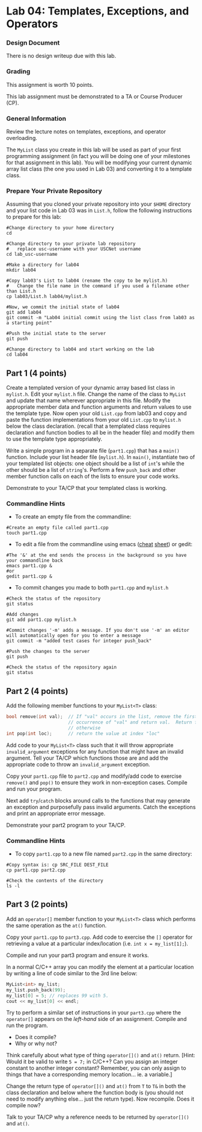 # Lab 04: Templates, Exceptions, and Operators

### Design Document
There is no design writeup due with this lab.

### Grading
This assignment is worth 10 points.

This lab assignment must be demonstrated to a TA or Course Producer (CP).

### General Information
Review the lecture notes on templates, exceptions, and operator overloading.

The `MyList` class you create in this lab will be used as part of your first programming assignment (in fact you will be doing one of your milestones for that assignment in this lab). You will be modifying your current dynamic array list class (the one you used in Lab 03) and converting it to a template class.

### Prepare Your Private Repository
Assuming that you cloned your private repository into your `$HOME` directory and your list code in Lab 03 was in `List.h`, follow the following instructions to prepare for this lab:
```shell
#Change directory to your home directory
cd

#Change directory to your private lab repository
#   replace usc-username with your USCNet username
cd lab_usc-username

#Make a directory for lab04
mkdir lab04

#Copy lab03's List to lab04 (rename the copy to be mylist.h)
#   Change the file name in the command if you used a filename other than List.h
cp lab03/List.h lab04/mylist.h

#Now, we commit the initial state of lab04
git add lab04
git commit -m "Lab04 initial commit using the list class from lab03 as a starting point"

#Push the initial state to the server
git push

#Change directory to lab04 and start working on the lab
cd lab04
```

## Part 1 (4 points)
Create a templated version of your dynamic array based list class in `mylist.h`. Edit your `mylist.h` file.  Change the name of the class to `MyList` and update that name wherever appropriate in this file.  Modify the appropriate member data and function arguments and return values to use the template type.  Now open your old `List.cpp` from lab03 and copy and paste the function implementations from your old `List.cpp` to `mylist.h` below the class declaration. (recall that a templated class requires declaration and function bodies to all be in the header file) and modify them to use the template type appropriately.

Write a simple program in a separate file (`part1.cpp`) that has a `main()` function.  Include your list header file (`mylist.h`).  In `main()`, instantiate two of your templated list objects:  one object should be a list of `int`'s while the other should be a list of `string`'s.  Perform a few `push_back` and other member function calls on each of the lists to ensure your code works.

Demonstrate to your TA/CP that your templated class is working.

### Commandline Hints

+ To create an empty file from the commandline:

```shell
#Create an empty file called part1.cpp
touch part1.cpp
```
+ To edit a file from the commandline using emacs ([cheat](http://refcards.com/docs/gildeas/gnu-emacs/emacs-refcard-a4.pdf) [sheet](https://ccrma.stanford.edu/guides/package/emacs/emacs.html)) or gedit:

```shell
#The '&' at the end sends the process in the background so you have your commandline back
emacs part1.cpp &
#or
gedit part1.cpp &
```

+ To commit changes you made to both `part1.cpp` and `mylist.h`

```shell
#Check the status of the repository
git status

#Add changes
git add part1.cpp mylist.h

#Commit changes '-m' adds a message. If you don't use '-m' an editor will automatically open for you to enter a message
git commit -m "added test cases for integer push_back"

#Push the changes to the server
git push

#Check the status of the repository again
git status
```


## Part 2 (4 points)
Add the following member functions to your `MyList<T>` class:
```C++
bool remove(int val);  // If "val" occurs in the list, remove the first 
                       // occurrence of "val" and return val.  Return false 
                       // otherwise
int pop(int loc);      // return the value at index "loc"
```

Add code to your `MyList<T>` class such that it will throw appropriate `invalid_argument` exceptions for any function that might have an invalid argument. Tell your TA/CP which functions those are and add the appropriate code to throw an `invalid_argument` exception.

Copy your `part1.cpp` file to `part2.cpp` and modify/add code to exercise `remove()` and `pop()` to ensure they work in non-exception cases. Compile and run your program.

Next add `try`/`catch` blocks around calls to the functions that may generate an exception and purposefully pass invalid arguments. Catch the exceptions and print an appropriate error message.

Demonstrate your part2 program to your TA/CP.

### Commandline Hints
  + To copy `part1.cpp` to a new file named `part2.cpp` in the same directory:

```shell
#Copy syntax is: cp SRC_FILE DEST_FILE
cp part1.cpp part2.cpp

#Check the contents of the directory
ls -l
```


## Part 3 (2 points)
Add an `operator[]` member function to your `MyList<T>` class which performs the same operation as the `at()` function.  

Copy your `part1.cpp` to `part3.cpp`.  Add code to exercise the `[]` operator for retrieving a value at a particular index/location (i.e. `int x = my_list[1];`).

Compile and run your part3 program and ensure it works.

In a normal C/C++ array you can modify the element at a particular location by writing a line of code similar to the 3rd line below:
```C++
MyList<int> my_list; 
my_list.push_back(99);
my_list[0] = 5; // replaces 99 with 5.
cout << my_list[0] << endl;
```

Try to perform a similar set of instructions in your `part3.cpp` where the `operator[]` appears on the _left-hand_ side of an assignment. Compile and run the program.
  + Does it compile?
  + Why or why not?

Think carefully about what type of thing `operator[]()` and `at()` return.  [Hint:  Would it be valid to write `5 = 7;` in C/C++?  Can you assign an integer constant to another integer constant?  Remember, you can only assign to things that have a corresponding memory location... ie. a variable.]

Change the return type of `operator[]()` and `at()` from `T` to `T&` in both the class declaration and below where the function body is (you should not need to modify anything else... just the return type).  Now recompile.  Does it compile now?

Talk to your TA/CP why a reference needs to be returned by `operator[]()` and `at()`.
